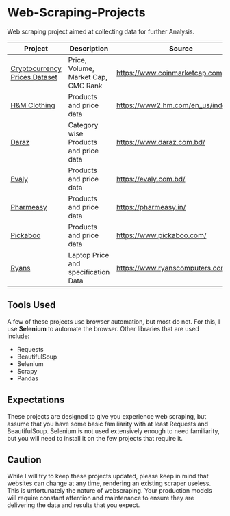 # Web-Scraping-Projects
Web scraping project aimed at collecting data for further Analysis.

| Project | Description | Source |
|---|---|---|
| [Cryptocurrency Prices Dataset](https://github.com/jahaidul/Cryptocurrency-Prices-Dataset) | Price, Volume, Market Cap, CMC Rank | https://www.coinmarketcap.com |
| [H&M Clothing](https://github.com/jahaidul/H-M-Scraper) | Products and price data | https://www2.hm.com/en_us/index.html |
| [Daraz](https://github.com/jahaidul/Daraz-Scraping) | Category wise Products and price data | https://www.daraz.com.bd/ |
| [Evaly](https://github.com/jahaidul/Evaly-Scraping) | Products and price data | https://evaly.com.bd/ |
| [Pharmeasy](https://github.com/jahaidul/Pharmeasy_Scrapping) | Products and price data | https://pharmeasy.in/ |
| [Pickaboo](https://github.com/jahaidul/Pickaboo-Scraping) | Products and price data| https://www.pickaboo.com/ |
| [Ryans](https://github.com/jahaidul/ryans-scraping) | Laptop Price and specification Data| https://www.ryanscomputers.com/ |




## Tools Used
A few of these projects use browser automation, but most do not. For this, I use **Selenium** to automate the browser.  Other libraries that are used include:
- Requests
- BeautifulSoup
- Selenium
- Scrapy
- Pandas

## Expectations
These projects are designed to give you experience web scraping, but assume that you have some basic familiarity with at least Requests and BeautifulSoup. Selenium is not used extensively enough to need familiarity, but you will need to install it on the few projects that require it.

## Caution
While I will try to keep these projects updated, please keep in mind that websites can change at any time, rendering an existing scraper useless. This is unfortunately the nature of webscraping. Your production models will require constant attention and maintenance to ensure they are delivering the data and results that you expect.
